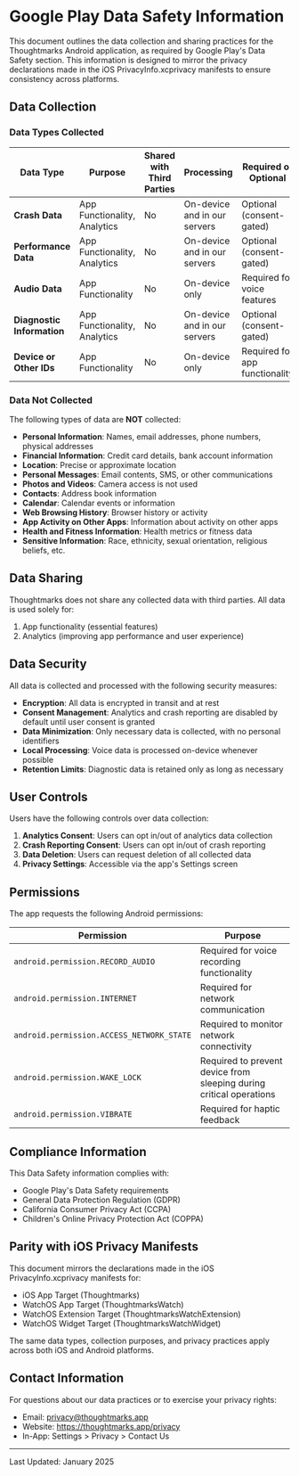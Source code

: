 # Google Play Data Safety Information

This document outlines the data collection and sharing practices for the Thoughtmarks Android application, as required by Google Play's Data Safety section. This information is designed to mirror the privacy declarations made in the iOS PrivacyInfo.xcprivacy manifests to ensure consistency across platforms.

## Data Collection

### Data Types Collected

| Data Type | Purpose | Shared with Third Parties | Processing | Required or Optional |
|-----------|---------|---------------------------|------------|----------------------|
| **Crash Data** | App Functionality, Analytics | No | On-device and in our servers | Optional (consent-gated) |
| **Performance Data** | App Functionality, Analytics | No | On-device and in our servers | Optional (consent-gated) |
| **Audio Data** | App Functionality | No | On-device only | Required for voice features |
| **Diagnostic Information** | App Functionality, Analytics | No | On-device and in our servers | Optional (consent-gated) |
| **Device or Other IDs** | App Functionality | No | On-device only | Required for app functionality |

### Data Not Collected

The following types of data are **NOT** collected:

- **Personal Information**: Names, email addresses, phone numbers, physical addresses
- **Financial Information**: Credit card details, bank account information
- **Location**: Precise or approximate location
- **Personal Messages**: Email contents, SMS, or other communications
- **Photos and Videos**: Camera access is not used
- **Contacts**: Address book information
- **Calendar**: Calendar events or information
- **Web Browsing History**: Browser history or activity
- **App Activity on Other Apps**: Information about activity on other apps
- **Health and Fitness Information**: Health metrics or fitness data
- **Sensitive Information**: Race, ethnicity, sexual orientation, religious beliefs, etc.

## Data Sharing

Thoughtmarks does not share any collected data with third parties. All data is used solely for:

1. App functionality (essential features)
2. Analytics (improving app performance and user experience)

## Data Security

All data is collected and processed with the following security measures:

- **Encryption**: All data is encrypted in transit and at rest
- **Consent Management**: Analytics and crash reporting are disabled by default until user consent is granted
- **Data Minimization**: Only necessary data is collected, with no personal identifiers
- **Local Processing**: Voice data is processed on-device whenever possible
- **Retention Limits**: Diagnostic data is retained only as long as necessary

## User Controls

Users have the following controls over data collection:

1. **Analytics Consent**: Users can opt in/out of analytics data collection
2. **Crash Reporting Consent**: Users can opt in/out of crash reporting
3. **Data Deletion**: Users can request deletion of all collected data
4. **Privacy Settings**: Accessible via the app's Settings screen

## Permissions

The app requests the following Android permissions:

| Permission | Purpose |
|------------|---------|
| `android.permission.RECORD_AUDIO` | Required for voice recording functionality |
| `android.permission.INTERNET` | Required for network communication |
| `android.permission.ACCESS_NETWORK_STATE` | Required to monitor network connectivity |
| `android.permission.WAKE_LOCK` | Required to prevent device from sleeping during critical operations |
| `android.permission.VIBRATE` | Required for haptic feedback |

## Compliance Information

This Data Safety information complies with:

- Google Play's Data Safety requirements
- General Data Protection Regulation (GDPR)
- California Consumer Privacy Act (CCPA)
- Children's Online Privacy Protection Act (COPPA)

## Parity with iOS Privacy Manifests

This document mirrors the declarations made in the iOS PrivacyInfo.xcprivacy manifests for:

- iOS App Target (Thoughtmarks)
- WatchOS App Target (ThoughtmarksWatch)
- WatchOS Extension Target (ThoughtmarksWatchExtension)
- WatchOS Widget Target (ThoughtmarksWatchWidget)

The same data types, collection purposes, and privacy practices apply across both iOS and Android platforms.

## Contact Information

For questions about our data practices or to exercise your privacy rights:

- Email: privacy@thoughtmarks.app
- Website: https://thoughtmarks.app/privacy
- In-App: Settings > Privacy > Contact Us

---

Last Updated: January 2025
